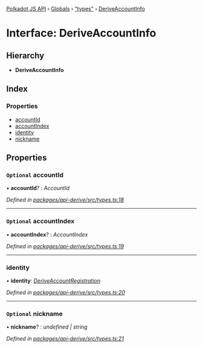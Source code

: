 [Polkadot JS API](../README.md) › [Globals](../globals.md) › ["types"](../modules/_types_.md) › [DeriveAccountInfo](_types_.deriveaccountinfo.md)

# Interface: DeriveAccountInfo

## Hierarchy

* **DeriveAccountInfo**

## Index

### Properties

* [accountId](_types_.deriveaccountinfo.md#optional-accountid)
* [accountIndex](_types_.deriveaccountinfo.md#optional-accountindex)
* [identity](_types_.deriveaccountinfo.md#identity)
* [nickname](_types_.deriveaccountinfo.md#optional-nickname)

## Properties

### `Optional` accountId

• **accountId**? : *AccountId*

*Defined in [packages/api-derive/src/types.ts:18](https://github.com/polkadot-js/api/blob/006c686c1/packages/api-derive/src/types.ts#L18)*

___

### `Optional` accountIndex

• **accountIndex**? : *AccountIndex*

*Defined in [packages/api-derive/src/types.ts:19](https://github.com/polkadot-js/api/blob/006c686c1/packages/api-derive/src/types.ts#L19)*

___

###  identity

• **identity**: *[DeriveAccountRegistration](_types_.deriveaccountregistration.md)*

*Defined in [packages/api-derive/src/types.ts:20](https://github.com/polkadot-js/api/blob/006c686c1/packages/api-derive/src/types.ts#L20)*

___

### `Optional` nickname

• **nickname**? : *undefined | string*

*Defined in [packages/api-derive/src/types.ts:21](https://github.com/polkadot-js/api/blob/006c686c1/packages/api-derive/src/types.ts#L21)*
